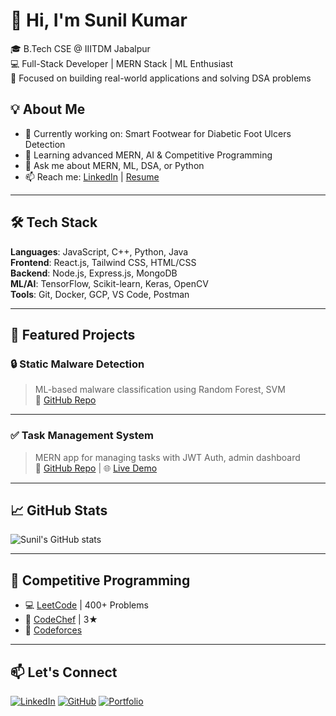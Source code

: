 # 👋 Hi, I'm Sunil Kumar

🎓 B.Tech CSE @ IIITDM Jabalpur  
💻 Full-Stack Developer | MERN Stack | ML Enthusiast  
🚀 Focused on building real-world applications and solving DSA problems

## 💡 About Me
- 🔭 Currently working on: Smart Footwear for Diabetic Foot Ulcers Detection  
- 🌱 Learning advanced MERN, AI & Competitive Programming  
- 💬 Ask me about MERN, ML, DSA, or Python  
- 📫 Reach me: [LinkedIn](https://linkedin.com/in/your-link) | [Resume](#)

---

## 🛠️ Tech Stack
**Languages**: JavaScript, C++, Python, Java  
**Frontend**: React.js, Tailwind CSS, HTML/CSS  
**Backend**: Node.js, Express.js, MongoDB  
**ML/AI**: TensorFlow, Scikit-learn, Keras, OpenCV  
**Tools**: Git, Docker, GCP, VS Code, Postman  

---

## 📌 Featured Projects

### 🔒 Static Malware Detection  
> ML-based malware classification using Random Forest, SVM  
🔗 [GitHub Repo](https://github.com/ankitsunil530/Static-Malware-Detection-)

---

### ✅ Task Management System  
> MERN app for managing tasks with JWT Auth, admin dashboard  
🔗 [GitHub Repo](#) | 🌐 [Live Demo](#)

---

## 📈 GitHub Stats

![Sunil's GitHub stats](https://github-readme-stats.vercel.app/api?username=ankitsunil530&show_icons=true&theme=radical)

---

## 🧠 Competitive Programming

- 💻 [LeetCode](https://leetcode.com/your-profile) | 400+ Problems  
- 🚀 [CodeChef](https://www.codechef.com/users/ankitsunil530) | 3★  
- 🧠 [Codeforces](https://codeforces.com/profile/ankitsunil530)

---

## 📫 Let's Connect

[![LinkedIn](https://img.shields.io/badge/LinkedIn-blue?logo=linkedin&logoColor=white)](https://linkedin.com/in/your-link)
[![GitHub](https://img.shields.io/badge/GitHub-black?logo=github&logoColor=white)](https://github.com/ankitsunil530)
[![Portfolio](https://img.shields.io/badge/Portfolio-grey)](#)

